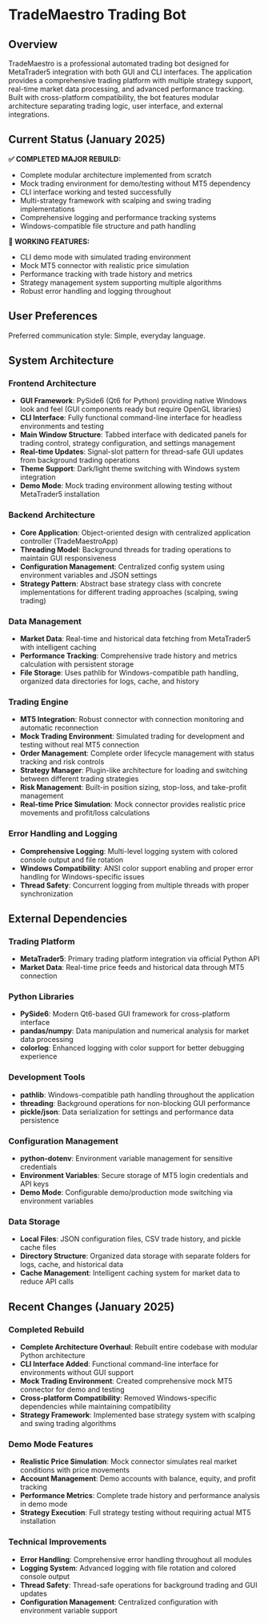 # TradeMaestro Trading Bot

## Overview

TradeMaestro is a professional automated trading bot designed for MetaTrader5 integration with both GUI and CLI interfaces. The application provides a comprehensive trading platform with multiple strategy support, real-time market data processing, and advanced performance tracking. Built with cross-platform compatibility, the bot features modular architecture separating trading logic, user interface, and external integrations.

## Current Status (January 2025)

**✅ COMPLETED MAJOR REBUILD:**
- Complete modular architecture implemented from scratch
- Mock trading environment for demo/testing without MT5 dependency
- CLI interface working and tested successfully
- Multi-strategy framework with scalping and swing trading implementations
- Comprehensive logging and performance tracking systems
- Windows-compatible file structure and path handling

**🎯 WORKING FEATURES:**
- CLI demo mode with simulated trading environment
- Mock MT5 connector with realistic price simulation
- Performance tracking with trade history and metrics
- Strategy management system supporting multiple algorithms
- Robust error handling and logging throughout

## User Preferences

Preferred communication style: Simple, everyday language.

## System Architecture

### Frontend Architecture
- **GUI Framework**: PySide6 (Qt6 for Python) providing native Windows look and feel (GUI components ready but require OpenGL libraries)
- **CLI Interface**: Fully functional command-line interface for headless environments and testing
- **Main Window Structure**: Tabbed interface with dedicated panels for trading control, strategy configuration, and settings management
- **Real-time Updates**: Signal-slot pattern for thread-safe GUI updates from background trading operations
- **Theme Support**: Dark/light theme switching with Windows system integration
- **Demo Mode**: Mock trading environment allowing testing without MetaTrader5 installation

### Backend Architecture
- **Core Application**: Object-oriented design with centralized application controller (TradeMaestroApp)
- **Threading Model**: Background threads for trading operations to maintain GUI responsiveness
- **Configuration Management**: Centralized config system using environment variables and JSON settings
- **Strategy Pattern**: Abstract base strategy class with concrete implementations for different trading approaches (scalping, swing trading)

### Data Management
- **Market Data**: Real-time and historical data fetching from MetaTrader5 with intelligent caching
- **Performance Tracking**: Comprehensive trade history and metrics calculation with persistent storage
- **File Storage**: Uses pathlib for Windows-compatible path handling, organized data directories for logs, cache, and history

### Trading Engine
- **MT5 Integration**: Robust connector with connection monitoring and automatic reconnection
- **Mock Trading Environment**: Simulated trading for development and testing without real MT5 connection
- **Order Management**: Complete order lifecycle management with status tracking and risk controls
- **Strategy Manager**: Plugin-like architecture for loading and switching between different trading strategies
- **Risk Management**: Built-in position sizing, stop-loss, and take-profit management
- **Real-time Price Simulation**: Mock connector provides realistic price movements and profit/loss calculations

### Error Handling and Logging
- **Comprehensive Logging**: Multi-level logging system with colored console output and file rotation
- **Windows Compatibility**: ANSI color support enabling and proper error handling for Windows-specific issues
- **Thread Safety**: Concurrent logging from multiple threads with proper synchronization

## External Dependencies

### Trading Platform
- **MetaTrader5**: Primary trading platform integration via official Python API
- **Market Data**: Real-time price feeds and historical data through MT5 connection

### Python Libraries
- **PySide6**: Modern Qt6-based GUI framework for cross-platform interface
- **pandas/numpy**: Data manipulation and numerical analysis for market data processing
- **colorlog**: Enhanced logging with color support for better debugging experience

### Development Tools
- **pathlib**: Windows-compatible path handling throughout the application
- **threading**: Background operations for non-blocking GUI performance
- **pickle/json**: Data serialization for settings and performance data persistence

### Configuration Management
- **python-dotenv**: Environment variable management for sensitive credentials
- **Environment Variables**: Secure storage of MT5 login credentials and API keys
- **Demo Mode**: Configurable demo/production mode switching via environment variables

### Data Storage
- **Local Files**: JSON configuration files, CSV trade history, and pickle cache files
- **Directory Structure**: Organized data storage with separate folders for logs, cache, and historical data
- **Cache Management**: Intelligent caching system for market data to reduce API calls

## Recent Changes (January 2025)

### Completed Rebuild
- **Complete Architecture Overhaul**: Rebuilt entire codebase with modular Python architecture
- **CLI Interface Added**: Functional command-line interface for environments without GUI support
- **Mock Trading Environment**: Created comprehensive mock MT5 connector for demo and testing
- **Cross-platform Compatibility**: Removed Windows-specific dependencies while maintaining compatibility
- **Strategy Framework**: Implemented base strategy system with scalping and swing trading algorithms

### Demo Mode Features
- **Realistic Price Simulation**: Mock connector simulates real market conditions with price movements
- **Account Management**: Demo accounts with balance, equity, and profit tracking
- **Performance Metrics**: Complete trade history and performance analysis in demo mode
- **Strategy Execution**: Full strategy testing without requiring actual MT5 installation

### Technical Improvements
- **Error Handling**: Comprehensive error handling throughout all modules
- **Logging System**: Advanced logging with file rotation and colored console output
- **Thread Safety**: Thread-safe operations for background trading and GUI updates
- **Configuration Management**: Centralized configuration with environment variable support